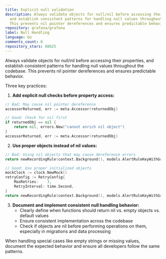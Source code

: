 ```yaml
---
title: Explicit null validation
description: Always validate objects for null/nil before accessing their properties,
  and establish consistent patterns for handling null values throughout the codebase.
  This prevents nil pointer dereferences and ensures predictable behavior.
repository: grafana/grafana
label: Null Handling
language: Go
comments_count: 6
repository_stars: 68825
---
```


Always validate objects for null/nil before accessing their properties, and establish consistent patterns for handling null values throughout the codebase. This prevents nil pointer dereferences and ensures predictable behavior.

Three key practices:

1. **Add explicit null checks before property access:**
```go
// Bad: May cause nil pointer dereference
accessorReturned, err := meta.Accessor(returnedObj)

// Good: Check for nil first
if returnedObj == nil {
    return nil, errors.New("cannot enrich nil object")
}
accessorReturned, err := meta.Accessor(returnedObj)
```

2. **Use proper objects instead of nil values:**
```go
// Bad: Using nil objects that may cause dereference errors
return newRecordingRule(context.Background(), models.AlertRuleKeyWithGroup{}, 0, nil, nil, st, log.NewNopLogger(), nil, nil, writer.FakeWriter{}, nil, nil)

// Good: Use proper initialized objects
mockClock := clock.NewMock()
retryConfig := RetryConfig{
    MaxRetries:    3,
    RetryInterval: time.Second,
}
return newRecordingRule(context.Background(), models.AlertRuleKeyWithGroup{}, retryConfig, mockClock, nil, st, log.NewNopLogger(), nil, nil, writer.FakeWriter{}, nil, nil)
```

3. **Document and implement consistent null handling behavior:**
   - Clearly define when functions should return nil vs. empty objects vs. default values
   - Ensure consistent implementation across the codebase
   - Check if objects are nil before performing operations on them, especially in migrations and data processing

When handling special cases like empty strings or missing values, document the expected behavior and ensure all developers follow the same patterns.